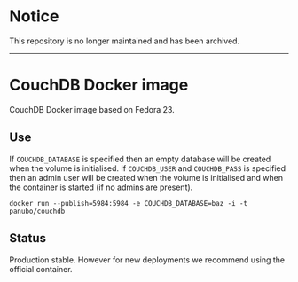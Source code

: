 # Notice

This repository is no longer maintained and has been archived.

---

# CouchDB Docker image

CouchDB Docker image based on Fedora 23.

## Use

If `COUCHDB_DATABASE` is specified then an empty database will be created when the volume is initialised.
If `COUCHDB_USER` and `COUCHDB_PASS` is specified then an admin user will be created when the volume is initialised
and when the container is started (if no admins are present).

    docker run --publish=5984:5984 -e COUCHDB_DATABASE=baz -i -t panubo/couchdb

## Status

Production stable. However for new deployments we recommend using the official container.
